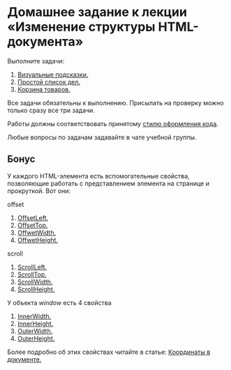 # Домашнее задание к лекции «Изменение структуры HTML-документа»

Выполните задачи:

1. [Визуальные подсказки.](./tooltip/)
2. [Простой список дел.](./todo/)
3. [Корзина товаров.](./cart/)

Все задачи обязательны к выполнению. Присылать на проверку можно только сразу все три задачи.

Работы должны соответствовать принятому [стилю оформления кода](https://github.com/netology-code/codestyle).

Любые вопросы по задачам задавайте в чате учебной группы.

## Бонус

У каждого HTML-элемента есть вспомогательные свойства, позволяющие работать
с представлением элемента на странице и прокруткой. Вот они:

offset

1. [OffsetLeft.](https://developer.mozilla.org/ru/docs/Web/API/HTMLElement/offsetLeft)
2. [OffsetTop.](https://developer.mozilla.org/ru/docs/Web/API/HTMLElement/offsetTop)
3. [OffwetWidth.](https://developer.mozilla.org/ru/docs/Web/API/HTMLElement/offsetWidth)
4. [OffwetHeight.](https://developer.mozilla.org/ru/docs/Web/API/HTMLElement/offsetHeight)

scroll

1. [ScrollLeft.](https://developer.mozilla.org/ru/docs/Web/API/Element/scrollLeft)
2. [ScrollTop.](https://developer.mozilla.org/ru/docs/Web/API/Element/scrollTop)
3. [ScrollWidth.](https://developer.mozilla.org/ru/docs/Web/API/Element/scrollWidth)
4. [ScrollHeight.](https://developer.mozilla.org/ru/docs/Web/API/Element/scrollHeight)

У объекта *window* есть 4 свойства

1. [InnerWidth.](https://developer.mozilla.org/en-US/docs/Web/API/Window/innerWidth)
2. [InnerHeight.](https://developer.mozilla.org/en-US/docs/Web/API/Window/innerHeight)
3. [OuterWidth.](https://developer.mozilla.org/en-US/docs/Web/API/Window/outerWidth)
4. [OuterHeight.](https://developer.mozilla.org/en-US/docs/Web/API/Window/outerHeight)

Более подробно об этих свойствах читайте в статье:
[Координаты в документе.](https://learn.javascript.ru/coordinates-document)
